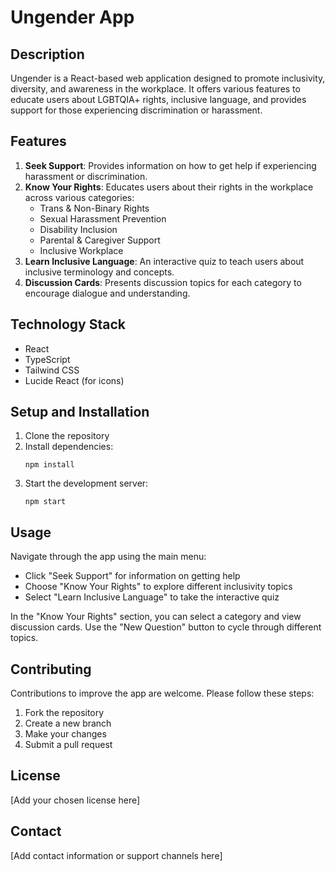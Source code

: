 # Ungender App

## Description

Ungender is a React-based web application designed to promote inclusivity, diversity, and awareness in the workplace. It offers various features to educate users about LGBTQIA+ rights, inclusive language, and provides support for those experiencing discrimination or harassment.

## Features

1. **Seek Support**: Provides information on how to get help if experiencing harassment or discrimination.
2. **Know Your Rights**: Educates users about their rights in the workplace across various categories:
   - Trans & Non-Binary Rights
   - Sexual Harassment Prevention
   - Disability Inclusion
   - Parental & Caregiver Support
   - Inclusive Workplace
3. **Learn Inclusive Language**: An interactive quiz to teach users about inclusive terminology and concepts.
4. **Discussion Cards**: Presents discussion topics for each category to encourage dialogue and understanding.

## Technology Stack

- React
- TypeScript
- Tailwind CSS
- Lucide React (for icons)

## Setup and Installation

1. Clone the repository
2. Install dependencies:
   ```
   npm install
   ```
3. Start the development server:
   ```
   npm start
   ```

## Usage

Navigate through the app using the main menu:

- Click "Seek Support" for information on getting help
- Choose "Know Your Rights" to explore different inclusivity topics
- Select "Learn Inclusive Language" to take the interactive quiz

In the "Know Your Rights" section, you can select a category and view discussion cards. Use the "New Question" button to cycle through different topics.

## Contributing

Contributions to improve the app are welcome. Please follow these steps:

1. Fork the repository
2. Create a new branch
3. Make your changes
4. Submit a pull request

## License

[Add your chosen license here]

## Contact

[Add contact information or support channels here]

